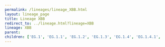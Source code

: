 ```yaml
---
permalink: /lineages/lineage_XBB.html
layout: lineage_page
title: Lineage XBB
redirect_to: ../lineage.html?lineage=XBB
lineage: XBB
parent: 
children: ['EG.1', 'EG.1.1', 'EG.1.2', 'EG.1.3', 'EG.1.4', 'EG.1.4.1', 'EG.1.5', 'EG.1.6', 'EG.1.7', 'EG.1.8', 'EG.2', 'EG.2.1', 'EG.2.2', 'EG.2.3', 'EG.2.4', 'EG.2.5', 'EG.3', 'EG.4', 'EG.4.1', 'EG.4.2', 'EG.4.3', 'EG.4.4', 'EG.4.5', 'EG.5', 'EG.5.1', 'EG.5.1.1', 'EG.5.1.2', 'EG.5.1.3', 'EG.5.1.4', 'EG.5.1.5', 'EG.5.1.6', 'EG.5.1.7', 'EG.5.1.8', 'EG.5.1.9', 'EG.5.1.10', 'EG.5.1.11', 'EG.5.1.12', 'EG.5.1.13', 'EG.5.1.14', 'EG.5.1.15', 'EG.5.1.16', 'EG.5.1.17', 'EG.5.1.18', 'EG.5.1.19', 'EG.5.2', 'EG.5.2.1', 'EG.5.2.2', 'EG.5.2.3', 'EG.5.2.4', 'EG.6', 'EG.6.1', 'EG.6.1.1', 'EG.6.1.2', 'EG.7', 'EG.8', 'EG.9', 'EG.9.1', 'EG.10', 'EG.10.1', 'EG.10.1.1', 'EG.11', 'EG.12', 'EG.13', 'EG.14', 'EK.1', 'EK.2', 'EK.2.1', 'EK.3', 'EK.4', 'EL.1', 'EM.1', 'EU.1', 'EU.1.1', 'EU.1.1.1', 'EU.1.1.2', 'EU.1.1.3', 'FD.1', 'FD.1.1', 'FD.2', 'FD.2.1', 'FD.3', 'FD.4', 'FD.4.1', 'FD.5', 'FD.5.1', 'FE.1', 'FE.1.1', 'FE.1.1.1', 'FE.1.1.2', 'FE.1.1.3', 'FE.1.1.4', 'FE.1.1.5', 'FE.1.2', 'FG.1', 'FG.2', 'FG.3', 'FH.1', 'FL.1', 'FL.1.1', 'FL.1.1.1', 'FL.1.2', 'FL.1.3', 'FL.1.4', 'FL.1.5', 'FL.1.5.1', 'FL.1.5.2', 'FL.1.6', 'FL.1.7', 'FL.1.8', 'FL.2', 'FL.2.1', 'FL.2.2', 'FL.2.2.1', 'FL.2.3', 'FL.2.3.1', 'FL.2.4', 'FL.2.5', 'FL.2.6', 'FL.2.7', 'FL.2.7.1', 'FL.3', 'FL.3.1', 'FL.3.2', 'FL.3.3', 'FL.3.4', 'FL.4', 'FL.4.1', 'FL.4.1.1', 'FL.4.2', 'FL.4.3', 'FL.4.4', 'FL.4.5', 'FL.4.6', 'FL.4.7', 'FL.4.8', 'FL.4.9', 'FL.4.10', 'FL.4.11', 'FL.5', 'FL.5.1', 'FL.6', 'FL.7', 'FL.8', 'FL.9', 'FL.10', 'FL.10.1', 'FL.10.2', 'FL.10.3', 'FL.11', 'FL.12', 'FL.13', 'FL.13.1', 'FL.13.2', 'FL.13.2.1', 'FL.13.3', 'FL.13.3.1', 'FL.13.4', 'FL.13.4.1', 'FL.13.5', 'FL.14', 'FL.15', 'FL.15.1', 'FL.15.1.1', 'FL.15.2', 'FL.15.3', 'FL.15.4', 'FL.16', 'FL.17', 'FL.17.1', 'FL.17.2', 'FL.18', 'FL.18.1', 'FL.18.1.1', 'FL.19', 'FL.19.1', 'FL.20', 'FL.20.1', 'FL.20.2', 'FL.21', 'FL.21.1', 'FL.21.2', 'FL.22', 'FL.23', 'FL.23.1', 'FL.23.2', 'FL.23.2.1', 'FL.24', 'FL.24.1', 'FL.25', 'FL.26', 'FL.26.1', 'FL.27', 'FL.28', 'FL.29', 'FL.30', 'FL.30.1', 'FL.31', 'FL.31.1', 'FL.32', 'FL.32.1', 'FL.33', 'FL.33.1', 'FL.34', 'FL.35', 'FL.35.1', 'FL.36', 'FL.37', 'FL.38', 'FL.39', 'FL.39.1', 'FL.40', 'FP.1', 'FP.2', 'FP.2.1', 'FP.2.1.1', 'FP.2.1.2', 'FP.3', 'FP.4', 'FT.1', 'FT.2', 'FT.3', 'FT.3.1', 'FT.3.1.1', 'FT.4', 'FU.1', 'FU.1.1', 'FU.1.1.1', 'FU.2', 'FU.2.1', 'FU.3', 'FU.3.1', 'FU.4', 'FU.5', 'FW.1', 'FW.1.1', 'FW.1.1.1', 'FW.2', 'FW.3', 'FY.1', 'FY.1.1', 'FY.1.2', 'FY.1.2.1', 'FY.1.2.2', 'FY.1.2.3', 'FY.1.3', 'FY.1.4', 'FY.1.4.1', 'FY.2', 'FY.2.1', 'FY.3', 'FY.3.1', 'FY.3.2', 'FY.3.3', 'FY.4', 'FY.4.1', 'FY.4.1.1', 'FY.4.1.2', 'FY.4.2', 'FY.5', 'FY.5.1', 'FY.5.1.1', 'FY.5.2', 'FY.5.3', 'FY.5.4', 'FY.5.5', 'FY.5.5.1', 'FY.6', 'FY.6.1', 'FY.6.2', 'FY.7', 'FY.8', 'FY.8.1', 'FY.8.1.1', 'FY.9', 'FZ.1', 'FZ.1.1', 'FZ.2', 'GA.1', 'GA.2', 'GA.2.1', 'GA.2.1.1', 'GA.3', 'GA.4', 'GA.4.1', 'GA.4.1.1', 'GA.4.1.2', 'GA.4.1.3', 'GA.4.2', 'GA.4.3', 'GA.5', 'GA.6', 'GA.6.1', 'GA.7', 'GA.7.1', 'GA.7.2', 'GA.8', 'GA.8.1', 'GA.9', 'GA.10', 'GA.10.1', 'GB.1', 'GB.2', 'GC.1', 'GC.2', 'GD.1', 'GD.2', 'GD.3', 'GE.1', 'GE.1.1', 'GE.1.2', 'GE.1.2.1', 'GE.1.2.2', 'GE.1.3', 'GE.1.4', 'GE.1.5', 'GE.1.6', 'GF.1', 'GG.1', 'GH.1', 'GJ.1', 'GJ.1.1', 'GJ.1.2', 'GJ.1.2.1', 'GJ.1.2.2', 'GJ.1.2.3', 'GJ.1.2.4', 'GJ.1.2.5', 'GJ.1.2.6', 'GJ.1.2.7', 'GJ.1.2.8', 'GJ.2', 'GJ.3', 'GJ.4', 'GJ.5', 'GJ.5.1', 'GJ.6', 'GJ.7', 'GK.1', 'GK.1.1', 'GK.1.1.1', 'GK.1.2', 'GK.1.2.1', 'GK.1.3', 'GK.1.4', 'GK.1.5', 'GK.1.6', 'GK.1.6.1', 'GK.1.7', 'GK.1.8', 'GK.1.8.1', 'GK.1.9', 'GK.1.10', 'GK.1.10.1', 'GK.1.11', 'GK.1.11.1', 'GK.2', 'GK.2.1', 'GK.2.1.1', 'GK.2.2', 'GK.2.3', 'GK.2.4', 'GK.3', 'GK.3.1', 'GK.3.2', 'GK.4', 'GK.5', 'GK.5.1', 'GK.6', 'GK.7', 'GK.8', 'GK.8.1', 'GK.9', 'GK.10', 'GK.11', 'GK.12', 'GM.1', 'GM.2', 'GM.3', 'GM.3.1', 'GN.1', 'GN.1.1', 'GN.1.2', 'GN.1.3', 'GN.1.4', 'GN.2', 'GN.3', 'GN.4', 'GN.5', 'GR.1', 'GS.1', 'GS.2', 'GS.3', 'GS.4', 'GS.4.1', 'GS.4.1.1', 'GS.5', 'GS.6', 'GS.7', 'GS.7.1', 'GS.8', 'GU.1', 'GV.1', 'GW.1', 'GW.1.1', 'GW.2', 'GW.3', 'GW.4', 'GW.5', 'GW.5.1', 'GW.5.1.1', 'GW.5.2', 'GW.5.3', 'GW.5.3.1', 'GY.1', 'GY.1.1', 'GY.1.1.1', 'GY.2', 'GY.2.1', 'GY.3', 'GY.4', 'GY.5', 'GY.6', 'GY.7', 'GY.8', 'GY.9', 'GZ.1', 'HA.1', 'HA.2', 'HB.1', 'HC.1', 'HC.2', 'HC.3', 'HC.4', 'HD.1', 'HD.1.1', 'HE.1', 'HE.2', 'HF.1', 'HF.1.1', 'HF.1.2', 'HG.1', 'HG.1.1', 'HG.2', 'HG.3', 'HH.1', 'HH.1.1', 'HH.2', 'HH.2.1', 'HH.3', 'HH.4', 'HH.5', 'HH.6', 'HH.7', 'HH.8', 'HH.8.1', 'HJ.1', 'HK.1', 'HK.1.1', 'HK.1.2', 'HK.2', 'HK.2.1', 'HK.3', 'HK.3.1', 'HK.3.2', 'HK.3.2.1', 'HK.3.2.2', 'HK.3.3', 'HK.3.4', 'HK.3.5', 'HK.3.6', 'HK.3.7', 'HK.3.8', 'HK.3.9', 'HK.3.10', 'HK.3.11', 'HK.3.12', 'HK.3.13', 'HK.3.14', 'HK.4', 'HK.5', 'HK.6', 'HK.7', 'HK.8', 'HK.8.1', 'HK.9', 'HK.10', 'HK.11', 'HK.11.1', 'HK.12', 'HK.13', 'HK.13.1', 'HK.13.2', 'HK.13.2.1', 'HK.14', 'HK.15', 'HK.16', 'HK.17', 'HK.18', 'HK.19', 'HK.20', 'HK.20.1', 'HK.21', 'HK.22', 'HK.23', 'HK.23.1', 'HK.23.1.1', 'HK.24', 'HK.24.1', 'HK.25', 'HK.26', 'HK.26.1', 'HK.27', 'HK.27.1', 'HK.27.1.1', 'HK.28', 'HK.29', 'HK.30', 'HK.31', 'HK.32', 'HK.33', 'HK.34', 'HK.34.1', 'HL.1', 'HL.2', 'HM.1', 'HN.1', 'HN.2', 'HN.2.1', 'HN.3', 'HN.3.1', 'HN.4', 'HN.4.1', 'HN.4.1.1', 'HN.4.2', 'HN.5', 'HN.6', 'HN.7', 'HN.8', 'HP.1', 'HP.1.1', 'HQ.1', 'HR.1', 'HR.1.1', 'HS.1', 'HS.1.1', 'HT.1', 'HT.2', 'HU.1', 'HU.1.1', 'HU.2', 'HV.1', 'HV.1.1', 'HV.1.2', 'HV.1.3', 'HV.1.4', 'HV.1.5', 'HV.1.6', 'HV.1.6.1', 'HV.1.7', 'HV.1.8', 'HV.1.9', 'HV.1.10', 'HV.1.11', 'HV.2', 'HY.1', 'HZ.1', 'HZ.2', 'HZ.3', 'JA.1', 'JB.1', 'JB.1.1', 'JB.2', 'JB.2.1', 'JC.1', 'JC.2', 'JC.3', 'JC.4', 'JC.5', 'JC.5.1', 'JC.6', 'JD.1', 'JD.1.1', 'JD.1.1.1', 'JD.1.1.2', 'JD.1.1.3', 'JD.1.1.4', 'JD.1.1.5', 'JD.1.1.6', 'JD.1.1.7', 'JD.1.1.8', 'JD.1.2', 'JD.1.2.1', 'JD.1.2.2', 'JD.2', 'JD.2.1', 'JE.1', 'JE.1.1', 'JE.1.1.1', 'JF.1', 'JF.1.1', 'JF.1.1.1', 'JF.1.1.2', 'JF.2', 'JF.3', 'JF.4', 'JG.1', 'JG.2', 'JG.3', 'JG.3.1', 'JG.3.2', 'JG.3.3', 'JG.3.4', 'JG.4', 'JJ.1', 'JK.1', 'JM.1', 'JM.2', 'JR.1', 'JR.1.1', 'JR.1.1.1', 'JS.1', 'JS.2', 'JU.1', 'JW.1', 'JW.1.1', 'JY.1', 'JY.1.1', 'JZ.1', 'KA.1', 'KB.1', 'KB.2', 'KB.3', 'KB.4', 'KC.1', 'KC.1.1', 'KE.1', 'KE.2', 'KE.3', 'KF.1', 'KF.2', 'KH.1', 'KJ.1', 'KK.1', 'KK.2', 'KL.1', 'KL.1.1', 'KM.1', 'KN.1', 'KN.1.1', 'KT.1', 'KT.1.1', 'KT.1.2', 'XBB', 'XBB.1', 'XBB.1.1', 'XBB.1.2', 'XBB.1.3', 'XBB.1.4', 'XBB.1.4.1', 'XBB.1.4.2', 'XBB.1.5', 'XBB.1.5.1', 'XBB.1.5.2', 'XBB.1.5.3', 'XBB.1.5.4', 'XBB.1.5.5', 'XBB.1.5.6', 'XBB.1.5.7', 'XBB.1.5.8', 'XBB.1.5.9', 'XBB.1.5.10', 'XBB.1.5.11', 'XBB.1.5.12', 'XBB.1.5.13', 'XBB.1.5.14', 'XBB.1.5.15', 'XBB.1.5.16', 'XBB.1.5.17', 'XBB.1.5.18', 'XBB.1.5.19', 'XBB.1.5.20', 'XBB.1.5.21', 'XBB.1.5.22', 'XBB.1.5.23', 'XBB.1.5.24', 'XBB.1.5.25', 'XBB.1.5.26', 'XBB.1.5.27', 'XBB.1.5.28', 'XBB.1.5.29', 'XBB.1.5.30', 'XBB.1.5.31', 'XBB.1.5.32', 'XBB.1.5.33', 'XBB.1.5.34', 'XBB.1.5.35', 'XBB.1.5.36', 'XBB.1.5.37', 'XBB.1.5.38', 'XBB.1.5.39', 'XBB.1.5.40', 'XBB.1.5.41', 'XBB.1.5.42', 'XBB.1.5.43', 'XBB.1.5.44', 'XBB.1.5.45', 'XBB.1.5.46', 'XBB.1.5.47', 'XBB.1.5.48', 'XBB.1.5.49', 'XBB.1.5.50', 'XBB.1.5.51', 'XBB.1.5.52', 'XBB.1.5.53', 'XBB.1.5.54', 'XBB.1.5.55', 'XBB.1.5.56', 'XBB.1.5.57', 'XBB.1.5.58', 'XBB.1.5.59', 'XBB.1.5.60', 'XBB.1.5.61', 'XBB.1.5.62', 'XBB.1.5.63', 'XBB.1.5.64', 'XBB.1.5.65', 'XBB.1.5.66', 'XBB.1.5.67', 'XBB.1.5.68', 'XBB.1.5.69', 'XBB.1.5.70', 'XBB.1.5.71', 'XBB.1.5.72', 'XBB.1.5.73', 'XBB.1.5.74', 'XBB.1.5.75', 'XBB.1.5.76', 'XBB.1.5.77', 'XBB.1.5.78', 'XBB.1.5.79', 'XBB.1.5.80', 'XBB.1.5.81', 'XBB.1.5.82', 'XBB.1.5.83', 'XBB.1.5.84', 'XBB.1.5.85', 'XBB.1.5.86', 'XBB.1.5.87', 'XBB.1.5.88', 'XBB.1.5.89', 'XBB.1.5.90', 'XBB.1.5.91', 'XBB.1.5.92', 'XBB.1.5.93', 'XBB.1.5.94', 'XBB.1.5.95', 'XBB.1.5.96', 'XBB.1.5.97', 'XBB.1.5.98', 'XBB.1.5.99', 'XBB.1.5.100', 'XBB.1.5.101', 'XBB.1.5.102', 'XBB.1.5.103', 'XBB.1.5.104', 'XBB.1.5.105', 'XBB.1.5.106', 'XBB.1.5.107', 'XBB.1.5.108', 'XBB.1.5.109', 'XBB.1.5.110', 'XBB.1.6', 'XBB.1.7', 'XBB.1.8', 'XBB.1.9', 'XBB.1.9.1', 'XBB.1.9.2', 'XBB.1.9.3', 'XBB.1.9.4', 'XBB.1.9.5', 'XBB.1.9.6', 'XBB.1.9.7', 'XBB.1.10', 'XBB.1.11', 'XBB.1.11.1', 'XBB.1.12', 'XBB.1.12.1', 'XBB.1.13', 'XBB.1.13.1', 'XBB.1.14', 'XBB.1.14.1', 'XBB.1.15', 'XBB.1.15.1', 'XBB.1.16', 'XBB.1.16.1', 'XBB.1.16.2', 'XBB.1.16.3', 'XBB.1.16.4', 'XBB.1.16.5', 'XBB.1.16.6', 'XBB.1.16.7', 'XBB.1.16.8', 'XBB.1.16.9', 'XBB.1.16.10', 'XBB.1.16.11', 'XBB.1.16.12', 'XBB.1.16.13', 'XBB.1.16.14', 'XBB.1.16.15', 'XBB.1.16.16', 'XBB.1.16.17', 'XBB.1.16.18', 'XBB.1.16.19', 'XBB.1.16.20', 'XBB.1.16.21', 'XBB.1.16.22', 'XBB.1.16.23', 'XBB.1.16.24', 'XBB.1.16.25', 'XBB.1.16.26', 'XBB.1.16.27', 'XBB.1.16.28', 'XBB.1.16.29', 'XBB.1.16.30', 'XBB.1.16.31', 'XBB.1.16.32', 'XBB.1.17', 'XBB.1.17.1', 'XBB.1.17.2', 'XBB.1.18', 'XBB.1.18.1', 'XBB.1.19', 'XBB.1.19.1', 'XBB.1.19.2', 'XBB.1.20', 'XBB.1.21', 'XBB.1.22', 'XBB.1.22.1', 'XBB.1.22.2', 'XBB.1.22.3', 'XBB.1.23', 'XBB.1.24', 'XBB.1.24.1', 'XBB.1.24.2', 'XBB.1.24.3', 'XBB.1.25', 'XBB.1.26', 'XBB.1.27', 'XBB.1.28', 'XBB.1.28.1', 'XBB.1.29', 'XBB.1.30', 'XBB.1.31', 'XBB.1.31.1', 'XBB.1.31.2', 'XBB.1.32', 'XBB.1.32.1', 'XBB.1.33', 'XBB.1.34', 'XBB.1.34.1', 'XBB.1.34.2', 'XBB.1.35', 'XBB.1.36', 'XBB.1.37', 'XBB.1.37.1', 'XBB.1.38', 'XBB.1.38.1', 'XBB.1.39', 'XBB.1.40', 'XBB.1.41', 'XBB.1.41.1', 'XBB.1.41.2', 'XBB.1.41.3', 'XBB.1.42', 'XBB.1.42.1', 'XBB.1.42.2', 'XBB.1.43', 'XBB.1.43.1', 'XBB.1.44', 'XBB.1.44.1', 'XBB.1.45', 'XBB.1.45.1', 'XBB.1.46', 'XBB.1.47', 'XBB.1.47.1', 'XBB.1.48', 'XBB.1.49', 'XBB.2', 'XBB.2.1', 'XBB.2.2', 'XBB.2.3', 'XBB.2.3.1', 'XBB.2.3.2', 'XBB.2.3.3', 'XBB.2.3.4', 'XBB.2.3.5', 'XBB.2.3.6', 'XBB.2.3.7', 'XBB.2.3.8', 'XBB.2.3.9', 'XBB.2.3.10', 'XBB.2.3.11', 'XBB.2.3.12', 'XBB.2.3.13', 'XBB.2.3.14', 'XBB.2.3.15', 'XBB.2.3.16', 'XBB.2.3.17', 'XBB.2.3.18', 'XBB.2.3.19', 'XBB.2.3.20', 'XBB.2.3.21', 'XBB.2.3.22', 'XBB.2.4', 'XBB.2.5', 'XBB.2.6', 'XBB.2.6.1', 'XBB.2.6.2', 'XBB.2.6.3', 'XBB.2.7', 'XBB.2.7.1', 'XBB.2.8', 'XBB.2.9', 'XBB.2.10', 'XBB.2.11', 'XBB.2.11.1', 'XBB.2.12', 'XBB.3', 'XBB.3.1', 'XBB.3.2', 'XBB.3.3', 'XBB.3.4', 'XBB.3.5', 'XBB.4', 'XBB.4.1', 'XBB.5', 'XBB.6', 'XBB.6.1', 'XBB.7', 'XBB.8', 'XBB.8.1', 'XBB.8.2', 'XBB.9']
---
```

